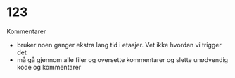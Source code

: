 # 123


Kommentarer 
- bruker noen ganger ekstra lang tid i etasjer. Vet ikke hvordan vi trigger det
- må gå gjennom alle filer og oversette kommentarer og slette unødvendig kode og kommentarer